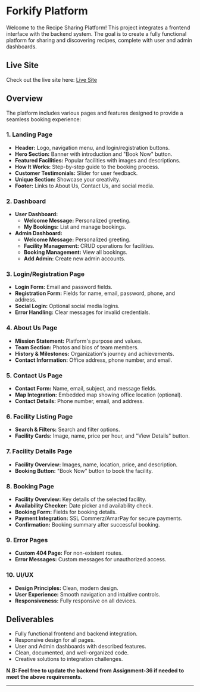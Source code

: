 # Forkify Platform

Welcome to the Recipe Sharing Platform! This project integrates a frontend interface with the backend system. The goal is to create a fully functional platform for sharing and discovering recipes, complete with user and admin dashboards.

## Live Site

Check out the live site here: [Live Site](https://forkify-gamma-sand.vercel.app)

## Overview

The platform includes various pages and features designed to provide a seamless booking experience:

### 1. Landing Page

- **Header:** Logo, navigation menu, and login/registration buttons.
- **Hero Section:** Banner with introduction and "Book Now" button.
- **Featured Facilities:** Popular facilities with images and descriptions.
- **How It Works:** Step-by-step guide to the booking process.
- **Customer Testimonials:** Slider for user feedback.
- **Unique Section:** Showcase your creativity.
- **Footer:** Links to About Us, Contact Us, and social media.

### 2. Dashboard

- **User Dashboard:**
  - **Welcome Message:** Personalized greeting.
  - **My Bookings:** List and manage bookings.
- **Admin Dashboard:**
  - **Welcome Message:** Personalized greeting.
  - **Facility Management:** CRUD operations for facilities.
  - **Booking Management:** View all bookings.
  - **Add Admin:** Create new admin accounts.

### 3. Login/Registration Page

- **Login Form:** Email and password fields.
- **Registration Form:** Fields for name, email, password, phone, and address.
- **Social Login:** Optional social media logins.
- **Error Handling:** Clear messages for invalid credentials.

### 4. About Us Page

- **Mission Statement:** Platform's purpose and values.
- **Team Section:** Photos and bios of team members.
- **History & Milestones:** Organization's journey and achievements.
- **Contact Information:** Office address, phone number, and email.

### 5. Contact Us Page

- **Contact Form:** Name, email, subject, and message fields.
- **Map Integration:** Embedded map showing office location (optional).
- **Contact Details:** Phone number, email, and address.

### 6. Facility Listing Page

- **Search & Filters:** Search and filter options.
- **Facility Cards:** Image, name, price per hour, and "View Details" button.

### 7. Facility Details Page

- **Facility Overview:** Images, name, location, price, and description.
- **Booking Button:** "Book Now" button to book the facility.

### 8. Booking Page

- **Facility Overview:** Key details of the selected facility.
- **Availability Checker:** Date picker and availability check.
- **Booking Form:** Fields for booking details.
- **Payment Integration:** SSL Commerz/AmarPay for secure payments.
- **Confirmation:** Booking summary after successful booking.

### 9. Error Pages

- **Custom 404 Page:** For non-existent routes.
- **Error Messages:** Custom messages for unauthorized access.

### 10. UI/UX

- **Design Principles:** Clean, modern design.
- **User Experience:** Smooth navigation and intuitive controls.
- **Responsiveness:** Fully responsive on all devices.

## Deliverables

- Fully functional frontend and backend integration.
- Responsive design for all pages.
- User and Admin dashboards with described features.
- Clean, documented, and well-organized code.
- Creative solutions to integration challenges.

**N.B: Feel free to update the backend from Assignment-36 if needed to meet the above requirements.**

---
